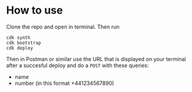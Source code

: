 # How to use

Clone the repo and open in terminal. Then run

```
cdk synth
cdk bootstrap
cdk deploy
```

Then in Postman or similar use the URL that is displayed on your terminal after a succesful deploy and do a `POST` with these queries:
* name
* number (in this format +441234567890)
